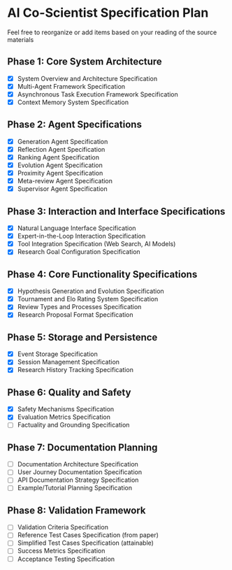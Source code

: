 # AI Co-Scientist Specification Plan

Feel free to reorganize or add items based on your reading of the source materials

## Phase 1: Core System Architecture
- [x] System Overview and Architecture Specification
- [x] Multi-Agent Framework Specification
- [x] Asynchronous Task Execution Framework Specification
- [x] Context Memory System Specification

## Phase 2: Agent Specifications
- [x] Generation Agent Specification
- [x] Reflection Agent Specification  
- [x] Ranking Agent Specification
- [x] Evolution Agent Specification
- [x] Proximity Agent Specification
- [x] Meta-review Agent Specification
- [x] Supervisor Agent Specification

## Phase 3: Interaction and Interface Specifications
- [x] Natural Language Interface Specification
- [x] Expert-in-the-Loop Interaction Specification
- [x] Tool Integration Specification (Web Search, AI Models)
- [x] Research Goal Configuration Specification

## Phase 4: Core Functionality Specifications
- [x] Hypothesis Generation and Evolution Specification
- [x] Tournament and Elo Rating System Specification
- [x] Review Types and Processes Specification
- [x] Research Proposal Format Specification

## Phase 5: Storage and Persistence
- [x] Event Storage Specification
- [x] Session Management Specification
- [x] Research History Tracking Specification

## Phase 6: Quality and Safety
- [x] Safety Mechanisms Specification
- [x] Evaluation Metrics Specification
- [ ] Factuality and Grounding Specification

## Phase 7: Documentation Planning
- [ ] Documentation Architecture Specification
- [ ] User Journey Documentation Specification
- [ ] API Documentation Strategy Specification
- [ ] Example/Tutorial Planning Specification

## Phase 8: Validation Framework
- [ ] Validation Criteria Specification
- [ ] Reference Test Cases Specification (from paper)
- [ ] Simplified Test Cases Specification (attainable)
- [ ] Success Metrics Specification
- [ ] Acceptance Testing Specification